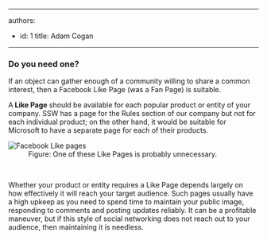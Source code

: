 

---
authors:
  - id: 1
    title: Adam Cogan
---




<span class='intro'> 
  <h3 class="ssw15-rteElement-H3">​Do you need one?</h3>
<p>If an object can gather enough of a community willing to share a common interest, then a Facebook Like Page (was a Fan Page) is suitable.</p>
 </span>

<p>A<b> Like Page</b> should be available for each popular product or entity of your company. SSW has a page for the Rules section of our company but not for each individual product; on the other hand, it would be suitable for Microsoft to have a separate page for each of their products.</p><dl class="image"><dt><img alt="Facebook Like pages" src="/PublishingImages/Facebook_LikePage.jpg" /></dt><dd>Figure&#58; One of these Like Pages is probably unnecessary. </dd></dl>​
<p>Whether your product or entity requires a Like Page depends largely on how effectively it will reach your target audience. Such pages usually have a high upkeep as you need to spend time to maintain your public image, responding to comments and posting updates reliably. It can be a profitable maneuver, but if this style of social networking does not reach out to your audience, then maintaining it is needless. </p>


